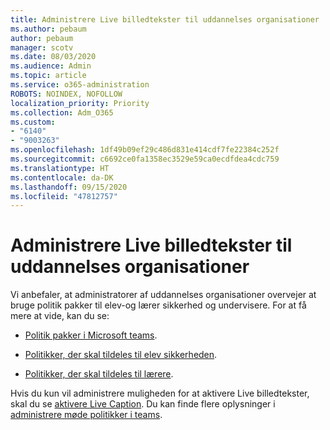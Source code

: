 ```yaml
---
title: Administrere Live billedtekster til uddannelses organisationer
ms.author: pebaum
author: pebaum
manager: scotv
ms.date: 08/03/2020
ms.audience: Admin
ms.topic: article
ms.service: o365-administration
ROBOTS: NOINDEX, NOFOLLOW
localization_priority: Priority
ms.collection: Adm_O365
ms.custom:
- "6140"
- "9003263"
ms.openlocfilehash: 1df49b09ef29c486d831e414cdf7fe22384c252f
ms.sourcegitcommit: c6692ce0fa1358ec3529e59ca0ecdfdea4cdc759
ms.translationtype: HT
ms.contentlocale: da-DK
ms.lasthandoff: 09/15/2020
ms.locfileid: "47812757"
---
```

# <a name="managing-live-captions-for-education-organizations"></a>Administrere Live billedtekster til uddannelses organisationer

Vi anbefaler, at administratorer af uddannelses organisationer overvejer at bruge politik pakker til elev-og lærer sikkerhed og undervisere. For at få mere at vide, kan du se:  

- [Politik pakker i Microsoft teams](https://docs.microsoft.com/microsoftteams/policy-packages-edu#policy-packages-in-microsoft-teams).  
    
- [Politikker, der skal tildeles til elev sikkerheden](https://docs.microsoft.com/microsoftteams/policy-packages-edu#policies-that-should-be-assigned-for-student-safety).

- [Politikker, der skal tildeles til lærere](https://docs.microsoft.com/microsoftteams/policy-packages-edu#policies-that-should-be-assigned-for-educators).

Hvis du kun vil administrere muligheden for at aktivere Live billedtekster, skal du se [aktivere Live Caption](https://docs.microsoft.com/microsoftteams/meeting-policies-in-teams#enable-live-captions). Du kan finde flere oplysninger i [administrere møde politikker i teams](https://docs.microsoft.com/microsoftteams/meeting-policies-in-teams).